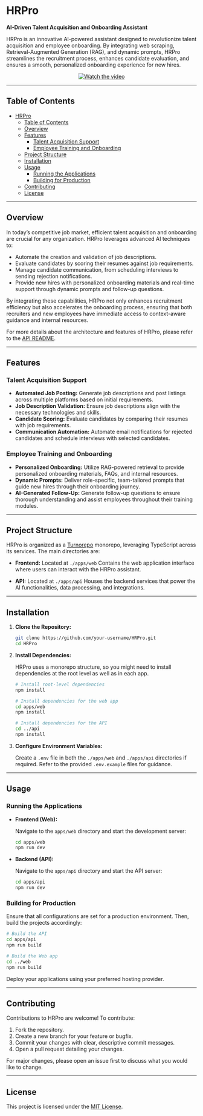 # HRPro

**AI-Driven Talent Acquisition and Onboarding Assistant**

HRPro is an innovative AI-powered assistant designed to revolutionize talent acquisition and employee onboarding. By integrating web scraping, Retrieval-Augmented Generation (RAG), and dynamic prompts, HRPro streamlines the recruitment process, enhances candidate evaluation, and ensures a smooth, personalized onboarding experience for new hires.


<p align="center">
  <a href="https://www.youtube.com/watch?v=40C9LkH4eU8">
    <img src="https://img.youtube.com/vi/40C9LkH4eU8/0.jpg" alt="Watch the video" />
  </a>
</p>


---

## Table of Contents

- [HRPro](#hrpro)
  - [Table of Contents](#table-of-contents)
  - [Overview](#overview)
  - [Features](#features)
    - [Talent Acquisition Support](#talent-acquisition-support)
    - [Employee Training and Onboarding](#employee-training-and-onboarding)
  - [Project Structure](#project-structure)
  - [Installation](#installation)
  - [Usage](#usage)
    - [Running the Applications](#running-the-applications)
    - [Building for Production](#building-for-production)
  - [Contributing](#contributing)
  - [License](#license)

---

## Overview

In today’s competitive job market, efficient talent acquisition and onboarding are crucial for any organization. HRPro leverages advanced AI techniques to:
- Automate the creation and validation of job descriptions.
- Evaluate candidates by scoring their resumes against job requirements.
- Manage candidate communication, from scheduling interviews to sending rejection notifications.
- Provide new hires with personalized onboarding materials and real-time support through dynamic prompts and follow-up questions.

By integrating these capabilities, HRPro not only enhances recruitment efficiency but also accelerates the onboarding process, ensuring that both recruiters and new employees have immediate access to context-aware guidance and internal resources.

For more details about the architecture and features of HRPro, please refer to the [API README](./apps/api/README.md).

---

## Features

### Talent Acquisition Support
- **Automated Job Posting:** Generate job descriptions and post listings across multiple platforms based on initial requirements.
- **Job Description Validation:** Ensure job descriptions align with the necessary technologies and skills.
- **Candidate Scoring:** Evaluate candidates by comparing their resumes with job requirements.
- **Communication Automation:** Automate email notifications for rejected candidates and schedule interviews with selected candidates.

### Employee Training and Onboarding
- **Personalized Onboarding:** Utilize RAG-powered retrieval to provide personalized onboarding materials, FAQs, and internal resources.
- **Dynamic Prompts:** Deliver role-specific, team-tailored prompts that guide new hires through their onboarding journey.
- **AI-Generated Follow-Up:** Generate follow-up questions to ensure thorough understanding and assist employees throughout their training modules.

---

## Project Structure

HRPro is organized as a [Turnorepo](https://turnorepo.org/) monorepo, leveraging TypeScript across its services. The main directories are:

- **Frontend:**
  Located at `./apps/web`
  Contains the web application interface where users can interact with the HRPro assistant.

- **API:**
  Located at `./apps/api`
  Houses the backend services that power the AI functionalities, data processing, and integrations.

---

## Installation

1. **Clone the Repository:**

   ```bash
   git clone https://github.com/your-username/HRPro.git
   cd HRPro
   ```

2. **Install Dependencies:**

   HRPro uses a monorepo structure, so you might need to install dependencies at the root level as well as in each app.

   ```bash
   # Install root-level dependencies
   npm install

   # Install dependencies for the web app
   cd apps/web
   npm install

   # Install dependencies for the API
   cd ../api
   npm install
   ```

3. **Configure Environment Variables:**

   Create a `.env` file in both the `./apps/web` and `./apps/api` directories if required. Refer to the provided `.env.example` files for guidance.

---

## Usage

### Running the Applications

- **Frontend (Web):**

  Navigate to the `apps/web` directory and start the development server:

  ```bash
  cd apps/web
  npm run dev
  ```

- **Backend (API):**

  Navigate to the `apps/api` directory and start the API server:

  ```bash
  cd apps/api
  npm run dev
  ```

### Building for Production

Ensure that all configurations are set for a production environment. Then, build the projects accordingly:

```bash
# Build the API
cd apps/api
npm run build

# Build the Web app
cd ../web
npm run build
```

Deploy your applications using your preferred hosting provider.

---

## Contributing

Contributions to HRPro are welcome! To contribute:

1. Fork the repository.
2. Create a new branch for your feature or bugfix.
3. Commit your changes with clear, descriptive commit messages.
4. Open a pull request detailing your changes.

For major changes, please open an issue first to discuss what you would like to change.

---

## License

This project is licensed under the [MIT License](LICENSE).

